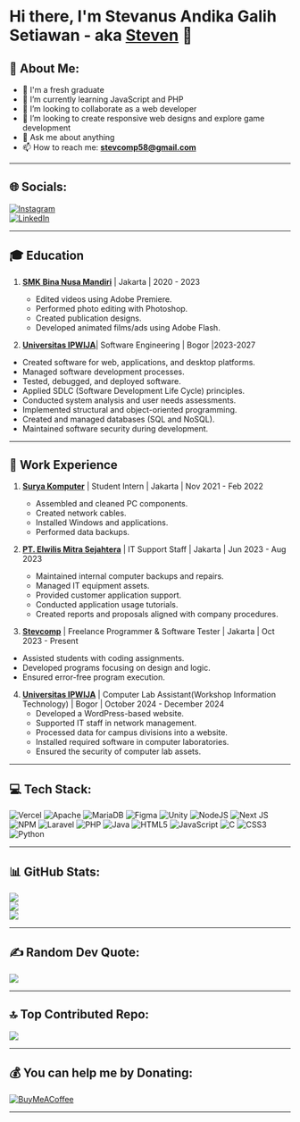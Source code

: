# Hi there, I'm Stevanus Andika Galih Setiawan - aka [Steven](https://stevanusandika.github.io/Portfolio-Stevanus/) 👋

## 💫 About Me:
- 🔭 I'm a fresh graduate  
- 🌱 I’m currently learning JavaScript and PHP  
- 👯 I’m looking to collaborate as a web developer  
- 🤔 I’m looking to create responsive web designs and explore game development  
- 💬 Ask me about anything  
- 📫 How to reach me: **stevcomp58@gmail.com**

---

## 🌐 Socials:
[![Instagram](https://img.shields.io/badge/Instagram-%23E4405F.svg?logo=Instagram&logoColor=white)](https://instagram.com/stevanus0602)  
[![LinkedIn](https://img.shields.io/badge/LinkedIn-%230077B5.svg?logo=linkedin&logoColor=white)](https://linkedin.com/in/stevanus-andika-galih-setiawan-)

---

## 🎓 Education
1. **[SMK Bina Nusa Mandiri](https://smkbinanusamandiri.sch.id/)** | Jakarta | 2020 - 2023  
   - Edited videos using Adobe Premiere.  
   - Performed photo editing with Photoshop.  
   - Created publication designs.  
   - Developed animated films/ads using Adobe Flash.  

2.  **[Universitas IPWIJA](https://ipwija.ac.id/)**| Software Engineering | Bogor |2023-2027 
   - Created software for web, applications, and desktop platforms.  
   - Managed software development processes.  
   - Tested, debugged, and deployed software.  
   - Applied SDLC (Software Development Life Cycle) principles.  
   - Conducted system analysis and user needs assessments.  
   - Implemented structural and object-oriented programming.  
   - Created and managed databases (SQL and NoSQL).  
   - Maintained software security during development.  

---

## 💼 Work Experience
1. **[Surya Komputer](https://maps.app.goo.gl/hiUoR7v9nBbFDGve9)** | Student Intern | Jakarta | Nov 2021 - Feb 2022  
   - Assembled and cleaned PC components.  
   - Created network cables.  
   - Installed Windows and applications.  
   - Performed data backups.  

2. **[PT. Elwilis Mitra Sejahtera](https://www.elwilis.com/)** | IT Support Staff | Jakarta | Jun 2023 - Aug 2023  
   - Maintained internal computer backups and repairs.  
   - Managed IT equipment assets.  
   - Provided customer application support.  
   - Conducted application usage tutorials.  
   - Created reports and proposals aligned with company procedures.  

3.  **[Stevcomp](https://stev-comp.vercel.app/)**  | Freelance Programmer & Software Tester | Jakarta | Oct 2023 - Present  
   - Assisted students with coding assignments.  
   - Developed programs focusing on design and logic.  
   - Ensured error-free program execution.  

4. **[Universitas IPWIJA](https://ipwija.ac.id/)** | Computer Lab Assistant(Workshop Information Technology) | Bogor | October 2024 - December 2024   
   - Developed a WordPress-based website.  
   - Supported IT staff in network management.  
   - Processed data for campus divisions into a website.  
   - Installed required software in computer laboratories.  
   - Ensured the security of computer lab assets.  

---

## 💻 Tech Stack:
![Vercel](https://img.shields.io/badge/vercel-%23000000.svg?style=for-the-badge&logo=vercel&logoColor=white) 
![Apache](https://img.shields.io/badge/apache-%23D42029.svg?style=for-the-badge&logo=apache&logoColor=white) 
![MariaDB](https://img.shields.io/badge/MariaDB-003545?style=for-the-badge&logo=mariadb&logoColor=white) 
![Figma](https://img.shields.io/badge/figma-%23F24E1E.svg?style=for-the-badge&logo=figma&logoColor=white) 
![Unity](https://img.shields.io/badge/unity-%23000000.svg?style=for-the-badge&logo=unity&logoColor=white) 
![NodeJS](https://img.shields.io/badge/node.js-6DA55F?style=for-the-badge&logo=node.js&logoColor=white) 
![Next JS](https://img.shields.io/badge/Next-black?style=for-the-badge&logo=next.js&logoColor=white) 
![NPM](https://img.shields.io/badge/NPM-%23CB3837.svg?style=for-the-badge&logo=npm&logoColor=white) 
![Laravel](https://img.shields.io/badge/laravel-%23FF2D20.svg?style=for-the-badge&logo=laravel&logoColor=white) 
![PHP](https://img.shields.io/badge/php-%23777BB4.svg?style=for-the-badge&logo=php&logoColor=white) 
![Java](https://img.shields.io/badge/java-%23ED8B00.svg?style=for-the-badge&logo=openjdk&logoColor=white) 
![HTML5](https://img.shields.io/badge/html5-%23E34F26.svg?style=for-the-badge&logo=html5&logoColor=white) 
![JavaScript](https://img.shields.io/badge/javascript-%23323330.svg?style=for-the-badge&logo=javascript&logoColor=%23F7DF1E) 
![C](https://img.shields.io/badge/c-%2300599C.svg?style=for-the-badge&logo=c&logoColor=white) 
![CSS3](https://img.shields.io/badge/css3-%231572B6.svg?style=for-the-badge&logo=css3&logoColor=white) 
![Python](https://img.shields.io/badge/python-3670A0?style=for-the-badge&logo=python&logoColor=ffdd54) 

---

## 📊 GitHub Stats:
![](https://github-readme-stats.vercel.app/api?username=StevanusAndika&theme=default&hide_border=false&include_all_commits=false&count_private=false)  
![](https://github-readme-streak-stats.herokuapp.com/?user=StevanusAndika&theme=default&hide_border=false)  
![](https://github-readme-stats.vercel.app/api/top-langs/?username=StevanusAndika&theme=default&hide_border=false&include_all_commits=false&count_private=false&layout=compact)  

---

## ✍️ Random Dev Quote:
![](https://quotes-github-readme.vercel.app/api?type=horizontal&theme=radical)  

---

## 🔝 Top Contributed Repo:
![](https://github-contributor-stats.vercel.app/api?username=StevanusAndika&limit=5&theme=dark&combine_all_yearly_contributions=true)  

---

## 💰 You can help me by Donating:
[![BuyMeACoffee](https://img.shields.io/badge/Buy%20Me%20a%20Coffee-ffdd00?style=for-the-badge&logo=buy-me-a-coffee&logoColor=black)](https://buymeacoffee.com/https://saweria.co/stevcomp)  

<!-- Proudly created with GPRM ( https://gprm.itsvg.in ) -->

--- 

